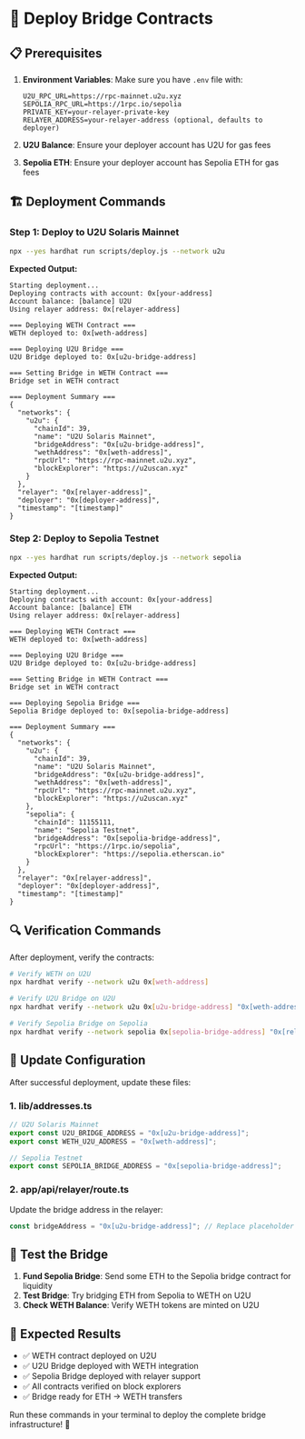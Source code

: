 # 🚀 Deploy Bridge Contracts

## 📋 Prerequisites

1. **Environment Variables**: Make sure you have `.env` file with:
   ```
   U2U_RPC_URL=https://rpc-mainnet.u2u.xyz
   SEPOLIA_RPC_URL=https://1rpc.io/sepolia
   PRIVATE_KEY=your-relayer-private-key
   RELAYER_ADDRESS=your-relayer-address (optional, defaults to deployer)
   ```

2. **U2U Balance**: Ensure your deployer account has U2U for gas fees
3. **Sepolia ETH**: Ensure your deployer account has Sepolia ETH for gas fees

## 🏗️ Deployment Commands

### **Step 1: Deploy to U2U Solaris Mainnet**
```bash
npx --yes hardhat run scripts/deploy.js --network u2u
```

**Expected Output:**
```
Starting deployment...
Deploying contracts with account: 0x[your-address]
Account balance: [balance] U2U
Using relayer address: 0x[relayer-address]

=== Deploying WETH Contract ===
WETH deployed to: 0x[weth-address]

=== Deploying U2U Bridge ===
U2U Bridge deployed to: 0x[u2u-bridge-address]

=== Setting Bridge in WETH Contract ===
Bridge set in WETH contract

=== Deployment Summary ===
{
  "networks": {
    "u2u": {
      "chainId": 39,
      "name": "U2U Solaris Mainnet",
      "bridgeAddress": "0x[u2u-bridge-address]",
      "wethAddress": "0x[weth-address]",
      "rpcUrl": "https://rpc-mainnet.u2u.xyz",
      "blockExplorer": "https://u2uscan.xyz"
    }
  },
  "relayer": "0x[relayer-address]",
  "deployer": "0x[deployer-address]",
  "timestamp": "[timestamp]"
}
```

### **Step 2: Deploy to Sepolia Testnet**
```bash
npx --yes hardhat run scripts/deploy.js --network sepolia
```

**Expected Output:**
```
Starting deployment...
Deploying contracts with account: 0x[your-address]
Account balance: [balance] ETH
Using relayer address: 0x[relayer-address]

=== Deploying WETH Contract ===
WETH deployed to: 0x[weth-address]

=== Deploying U2U Bridge ===
U2U Bridge deployed to: 0x[u2u-bridge-address]

=== Setting Bridge in WETH Contract ===
Bridge set in WETH contract

=== Deploying Sepolia Bridge ===
Sepolia Bridge deployed to: 0x[sepolia-bridge-address]

=== Deployment Summary ===
{
  "networks": {
    "u2u": {
      "chainId": 39,
      "name": "U2U Solaris Mainnet",
      "bridgeAddress": "0x[u2u-bridge-address]",
      "wethAddress": "0x[weth-address]",
      "rpcUrl": "https://rpc-mainnet.u2u.xyz",
      "blockExplorer": "https://u2uscan.xyz"
    },
    "sepolia": {
      "chainId": 11155111,
      "name": "Sepolia Testnet",
      "bridgeAddress": "0x[sepolia-bridge-address]",
      "rpcUrl": "https://1rpc.io/sepolia",
      "blockExplorer": "https://sepolia.etherscan.io"
    }
  },
  "relayer": "0x[relayer-address]",
  "deployer": "0x[deployer-address]",
  "timestamp": "[timestamp]"
}
```

## 🔍 Verification Commands

After deployment, verify the contracts:

```bash
# Verify WETH on U2U
npx hardhat verify --network u2u 0x[weth-address]

# Verify U2U Bridge on U2U
npx hardhat verify --network u2u 0x[u2u-bridge-address] "0x[weth-address]" "0x[relayer-address]"

# Verify Sepolia Bridge on Sepolia
npx hardhat verify --network sepolia 0x[sepolia-bridge-address] "0x[relayer-address]"
```

## 📝 Update Configuration

After successful deployment, update these files:

### **1. lib/addresses.ts**
```typescript
// U2U Solaris Mainnet
export const U2U_BRIDGE_ADDRESS = "0x[u2u-bridge-address]";
export const WETH_U2U_ADDRESS = "0x[weth-address]";

// Sepolia Testnet
export const SEPOLIA_BRIDGE_ADDRESS = "0x[sepolia-bridge-address]";
```

### **2. app/api/relayer/route.ts**
Update the bridge address in the relayer:
```typescript
const bridgeAddress = "0x[u2u-bridge-address]"; // Replace placeholder
```

## 🧪 Test the Bridge

1. **Fund Sepolia Bridge**: Send some ETH to the Sepolia bridge contract for liquidity
2. **Test Bridge**: Try bridging ETH from Sepolia to WETH on U2U
3. **Check WETH Balance**: Verify WETH tokens are minted on U2U

## 🎯 Expected Results

- ✅ WETH contract deployed on U2U
- ✅ U2U Bridge deployed with WETH integration
- ✅ Sepolia Bridge deployed with relayer support
- ✅ All contracts verified on block explorers
- ✅ Bridge ready for ETH → WETH transfers

Run these commands in your terminal to deploy the complete bridge infrastructure! 🚀
